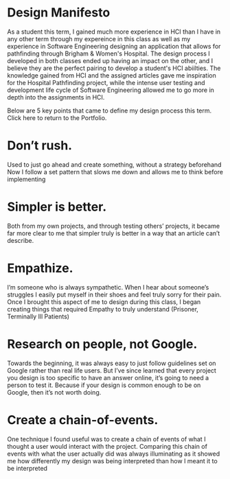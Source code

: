 # Design Manifesto

As a student this term, I gained much more experience in HCI than I have in any other term through my expereince in this class as well as my experience in Software Engineering designing an application that allows for pathfinding through Brigham & Women's Hospital.
The design process I developed in both classes ended up having an impact on the other, and I believe they are the perfect pairing to develop a student's HCI abiilties. The knowledge gained from HCI and the assigned articles gave me inspiration for the Hospital Pathfinding project, while the intense user testing and development life cycle of Software Engineering allowed me to go more in depth into the assignments in HCI.

Below are 5 key points that came to define my design process this term. Click here to return to the Portfolio.

# Don’t rush.
Used to just go ahead and create something, without a strategy beforehand
Now I follow a set pattern that slows me down and allows me to think before implementing

# Simpler is better.
Both from my own projects, and through testing others’ projects, it became far more clear to me that simpler truly is better in a way that an article can’t describe.

# Empathize.
I’m someone who is always sympathetic. When I hear about someone’s struggles I easily put myself in their shoes and feel truly sorry for their pain.
Once I brought this aspect of me to design during this class, I began creating things that required Empathy to truly understand (Prisoner, Terminally Ill Patients)

# Research on people, not Google.
Towards the beginning, it was always easy to just follow guidelines set on Google rather than real life users. But I’ve since learned that every project you design is too specific to have an answer online, it’s going to need a person to test it. Because if your design is common enough to be on Google, then it’s not worth doing.

# Create a chain-of-events.
One technique I found useful was to create a chain of events of what I thought a user would interact with the project. Comparing this chain of events with what the user actually did was always illuminating as it showed me how differently my design was being interpreted than how I meant it to be interpreted

